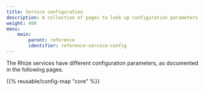 ```yaml
---
title: Service configuration
description: A collection of pages to look up configuration parameters for various Rhize services.
weight: 400
menu:
    main:
        parent: reference
        identifier: reference-service-config
---
```


The Rhize services have different configuration parameters, as documented in the following pages.

{{% reusable/config-map "core" %}}

<!---
instructions to print to file
-->

